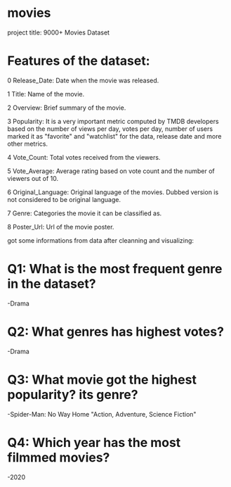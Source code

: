 # movies

project title:
9000+ Movies Dataset

# Features of the dataset:

0 Release_Date: Date when the movie was released.

1 Title: Name of the movie.

2 Overview: Brief summary of the movie.

3 Popularity: It is a very important metric computed by TMDB developers based on the number of views per day, votes per day, number of users marked it as "favorite" and "watchlist" for the data, release date and more other metrics.

4 Vote_Count: Total votes received from the viewers.

5 Vote_Average: Average rating based on vote count and the number of viewers out of 10.

6 Original_Language: Original language of the movies. Dubbed version is not considered to be original language.

7 Genre: Categories the movie it can be classified as.

8 Poster_Url: Url of the movie poster.


got some informations from data after cleanning and visualizing:

# Q1: What is the most frequent genre in the dataset?
-Drama

# Q2: What genres has highest votes?
-Drama

# Q3: What movie got the highest popularity? its genre?
-Spider-Man: No Way Home "Action, Adventure, Science Fiction"

# Q4: Which year has the most filmmed movies?
-2020
